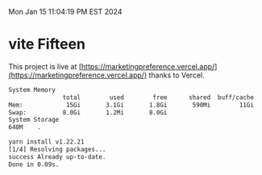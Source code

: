 Mon Jan 15 11:04:19 PM EST 2024

# vite Fifteen


This project is live at [https://marketingpreference.vercel.app/](https://marketingpreference.vercel.app/) thanks to Vercel.

```bash
System Memory
               total        used        free      shared  buff/cache   available
Mem:            15Gi       3.1Gi       1.8Gi       590Mi        11Gi        12Gi
Swap:          8.0Gi       1.2Mi       8.0Gi
System Storage
640M	.
```
```bash
yarn install v1.22.21
[1/4] Resolving packages...
success Already up-to-date.
Done in 0.09s.
```
